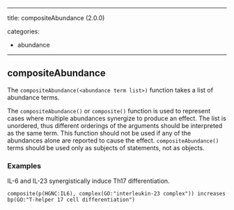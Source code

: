 
---
title: compositeAbundance (2.0.0)


categories:

- abundance

---
<!-- COMPUTER GENERATED PAGE!!! DO NOT EDIT DIRECTLY  -->
<!--    must be changed in scripts/templates.py which is processed by scripts/update_refs.py -->

## compositeAbundance

The `compositeAbundance(<abundance term list>)` function takes a list of abundance terms.

The `compositeAbundance()` or `composite()` function is used to represent cases where multiple abundances synergize to produce an effect. The list is unordered, thus different orderings of the arguments should be interpreted as the same term. This function should not be used if any of the abundances alone are reported to cause the effect. `compositeAbundance()` terms should be used only as subjects of statements, not as objects.



### Examples


IL-6 and IL-23 synergistically induce Th17 differentiation.

    composite(p(HGNC:IL6), complex(GO:"interleukin-23 complex")) increases bp(GO:"T-helper 17 cell differentiation")

